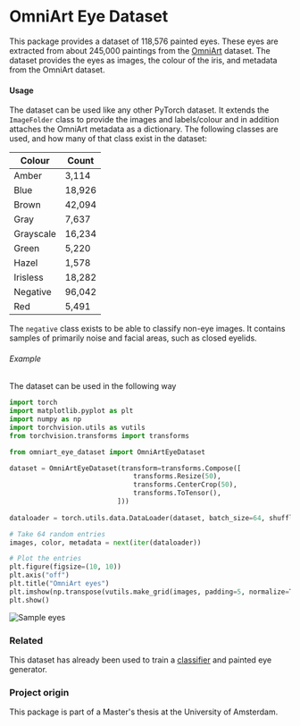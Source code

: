 # OmniArt Eye Dataset
This package provides a dataset of 118,576 painted eyes. These eyes are extracted from about 245,000 paintings from the [OmniArt](http://isis-data.science.uva.nl/strezoski/#2) dataset.
The dataset provides the eyes as images, the colour of the iris, and metadata from the OmniArt dataset.


#### Usage
The dataset can be used like any other PyTorch dataset. It extends the ``ImageFolder`` class to provide the images and labels/colour and in addition attaches the OmniArt metadata as a dictionary.
The following classes are used, and how many of that class exist in the dataset:  

| Colour    | Count |
|-----------|-------|
| Amber     | 3,114  |
| Blue      | 18,926 |
| Brown     | 42,094 |
| Gray      | 7,637  |
| Grayscale | 16,234 |
| Green     | 5,220  |
| Hazel     | 1,578  |
| Irisless  | 18,282 |
| Negative  | 96,042 |
| Red       | 5,491  |

The ``negative`` class exists to be able to classify non-eye images. It contains samples of primarily noise and facial areas, such as closed eyelids.

###### Example
The dataset can be used in the following way
```python
import torch
import matplotlib.pyplot as plt
import numpy as np
import torchvision.utils as vutils
from torchvision.transforms import transforms

from omniart_eye_dataset import OmniArtEyeDataset

dataset = OmniArtEyeDataset(transform=transforms.Compose([
                               transforms.Resize(50),
                               transforms.CenterCrop(50),
                               transforms.ToTensor(),
                           ]))
                           
dataloader = torch.utils.data.DataLoader(dataset, batch_size=64, shuffle=True, num_workers=4)

# Take 64 random entries
images, color, metadata = next(iter(dataloader))

# Plot the entries
plt.figure(figsize=(10, 10))
plt.axis("off")
plt.title("OmniArt eyes")
plt.imshow(np.transpose(vutils.make_grid(images, padding=5, normalize=True), (1, 2, 0)))
plt.show()
```

![Sample eyes]('images/sample.png?raw=true')  





### Related
This dataset has already been used to train a [classifier](https://github.com/rogierknoester/omniart_eye_classifier) and painted eye generator.



### Project origin
This package is part of a Master's thesis at the University of Amsterdam.
